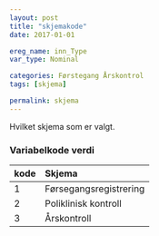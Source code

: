 ```yaml
---
layout: post
title: "skjemakode"
date: 2017-01-01 

ereg_name: inn_Type
var_type: Nominal

categories: Førstegang Årskontrol
tags: [skjema]

permalink: skjema
---
```


Hvilket skjema som er valgt.

### Variabelkode verdi

| kode  | Skjema  |
| :---  | :---  |
| 1 | Førsegangsregistrering  |
| 2 | Poliklinisk kontroll  |
| 3 | Årskontroll |

